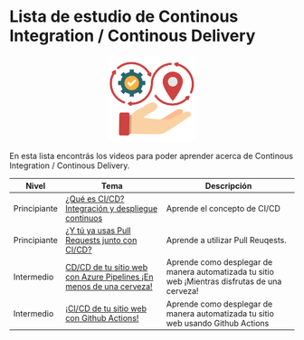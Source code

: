 # Lista de estudio de Continous Integration / Continous Delivery

<!-- markdownlint-disable -->
<div align="center">
  <img src="../../assets/images/cicd.png" width="30%" alt="CICD Logo">
</div>

En esta lista encontrás los videos para poder aprender acerca de Continous Integration / Continous Delivery.

|Nivel|Tema|Descripción|
|-----|----|-----------|
|Principiante|[¿Qué es CI/CD? Integración y despliegue continuos](https://youtu.be/88bnb9eTRNo)|Aprende el concepto de CI/CD|
|Principiante|[¿Y tú ya usas Pull Requests junto con CI/CD?]()|Aprende a utilizar Pull Reuqests.|
|Intermedio|[CD/CD de tu sitio web con Azure Pipelines ¡En menos de una cerveza!](https://youtu.be/VtbXQVULLlk)|Aprende como desplegar de manera automatizada tu sitio web ¡Mientras disfrutas de una cerveza!|
|Intermedio|[¡CI/CD de tu sitio web con Github Actions!](https://youtu.be/cpVW86rzSEc)|Aprende como desplegar de manera automatizada tu sitio web usando Github Actions|

